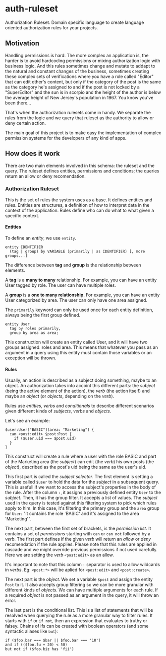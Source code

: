 auth-ruleset
============
Authorization Ruleset. Domain specific language to create language oriented authorization rules for your projects.

## Motivation
Handling permissions is hard. The more complex an application is, the harder is to avoid hardcoding permissions or mixing authorization logic with business logic. And this rules sometimes change and mutate to addapt to the natural and constant changes of the business, sometimes creating these complex sets of verifications where you have a role called "Editor" that can edit other's content, but only if the category of the post is the same as the category he's assigned to and if the post is not locked by a "SuperEditor" and the sun is in scorpio and the height of the author is below the average height of New Jersey's population in 1967. You know you've been there...

That's when the authorization rulesets come in handy. We separate the rules from the logic and we query that ruleset as the authority to allow or deny certain action.

The main goal of this project is to make easy the implementation of complex permission systems for the developers of any kind of apps.

## How does it work
There are two main elements involved in this schema: the ruleset and the query. The ruleset defines entities, permissions and conditions; the queries return an allow or deny recomendation.

### Authorization Ruleset
This is the set of rules the system uses as a base. It defines entities and rules. Entities are structures, a definition of how to interpret data in the context of the application. Rules define who can do what to what given a specific context.

#### Entities
To define an *entity*, we use `entity`.

```
entity IDENTIFIER
  (tag | group) by VARIABLE (primarily | as IDENTIFIER) [, more groups...]
```

The difference between **tag** and **group** is the relationship between elements.

A **tag** is a **many to many** relationship. For example, you can have an entity User tagged by role. The user can have multiple roles.

A **group** is a **one to many relationship**. For example, you can have an entity User categorized by area. The user can only have one area assigned.

The `primarily` keyword can only be used once for each entity definition, always being the first group defined.

```
entity User
  tag by roles primarily,
  group by area as area;
```

This construction will create an entity called User, and it will have two groups assigned: roles and area. This means that whatever you pass as an argument in a query using this entity must contain those variables or an exception will be thrown.

#### Rules
Usually, an action is described as a subject doing something, maybe to an object. An authorization takes into accoint this different parts: the *subject* (being the active element of the action), the *verb* (the action itself) and maybe an *object* (or *objects*, depending on the *verb*).

Rules use *entities*, *verbs* and *conditionals* to describe different scenarios given different kinds of *subjects*, *verbs* and *objects*.

Let's see an example:

```
$user:User["BASIC"][area: "Marketing"] {
  can <post:edit> $post:Post {
    if ($user.uid === $post.uid)
  } 
}
```

This construct will create a rule where a user with the role BASIC and part of the Marketing area (the *subject*) can edit (the *verb*) his own posts (the *object*), described as the post's uid being the same as the user's uid.

This first part is called the *subject selector*. The first element is setting a variable called `$user` to hold the data for the *subject* in a subsequent query. This is usefull if we want to access the subject's properties in the body of the rule. After the column `:`, it assigns a previously defined entity `User` to the *subject*. Then, it has the group filter. It accepts a list of values. The *subject* used in the query is tested against this filtering system to pick which rules apply to him. In this case, it's filtering the primary group and the `area` group for `User`: "it contains the role 'BASIC' and it's assigned to the area 'Marketing'".

The next part, between the first set of brackets, is the *permission list*. It contains a set of *permissions* starting with `can` or `can not` followed by a *verb*. The first part defines if the given *verb* will return an *allow* or *deny* recomendation if the rule applies. Please note that this rules are applied in cascade and we might override previous permissions if not used carefully. Here we are setting the *verb* `<post:edit>` as an allow.

It's important to note that this column `:` separator is used to allow wildcards in *verbs*. Eg: `<post:*>` will be aplied for `<post:edit>` and `<post:create>`.

The next part is the *object*. We set a variable `$post` and assign the entity `Post` to it. It also accepts group filtering so we can be more granular with different kinds of *objects*. We can have multiple arguments for each rule. If a required *object* is not passed as an argument in the query, it will throw an error.

The last part is the conditional list. This is a list of statements that will be resolved when querying the rule as a more granular way to filter rules. It starts with `if` or `if not`, then an expression that evaluates to truthy or falsey. Chains of ifs can be created with boolean operators (and some syntactic aliases like `but`):

```
if ($foo.bar === $bar || $foo.bar === '10')
and if (($foo.fu + 20) < 50)
but not if ($foo.biz has 'fii')
```


